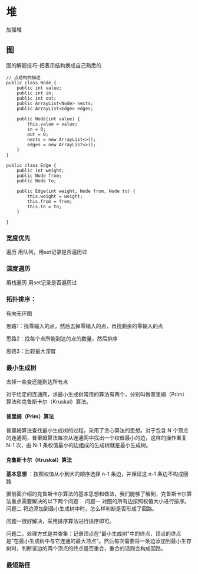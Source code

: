 # 堆

加强堆

## 图

图的解题技巧-把表示结构换成自己熟悉的

```
// 点结构的描述
public class Node {
	public int value;
	public int in;
	public int out;
	public ArrayList<Node> nexts;
	public ArrayList<Edge> edges;

	public Node(int value) {
		this.value = value;
		in = 0;
		out = 0;
		nexts = new ArrayList<>();
		edges = new ArrayList<>();
	}
}

public class Edge {
	public int weight;
	public Node from;
	public Node to;

	public Edge(int weight, Node from, Node to) {
		this.weight = weight;
		this.from = from;
		this.to = to;
	}

}
```

### 宽度优先

遍历 用队列，用set记录是否遍历过

### 深度遍历

用栈遍历 用set记录是否遍历过

### 拓扑排序：

有向无环图

思路1：找零输入的点，然后去掉零输入的点，再找剩余的零输入的点

思路2：找每个点所能到达的点的数量，然后排序

思路3：比较最大深度

### 最小生成树

去掉一些变还能到达所有点

对于给定的连通网，求最小生成树常用的算法有两个，分别叫做普里姆（Prim）算法和克鲁斯卡尔（Kruskal）算法。

####  普里姆（Prim）算法

普里姆算法查找最小生成树的过程，采用了贪心算法的思想。对于包含 N 个顶点的连通网，普里姆算法每次从连通网中找出一个权值最小的边，这样的操作重复 N-1 次，由 N-1 条权值最小的边组成的生成树就是最小生成树。

#### 克鲁斯卡尔（Kruskal）算法

**基本思想** ：按照权值从小到大的顺序选择 n-1 条边，并保证这 n-1 条边不构成回路

据前面介绍的克鲁斯卡尔算法的基本思想和做法，我们能够了解到，克鲁斯卡尔算法重点需要解决的以下两个问题： 
问题一 对图的所有边按照权值大小进行排序。 
问题二 将边添加到最小生成树中时，怎么样判断是否形成了回路。

问题一很好解决，采用排序算法进行排序即可。

问题二，处理方式是并查集：记录顶点在"最小生成树"中的终点，顶点的终点是"在最小生成树中与它连通的最大顶点"。然后每次需要将一条边添加到最小生存树时，判断该边的两个顶点的终点是否重合，重合的话则会构成回路。

### 最短路径
